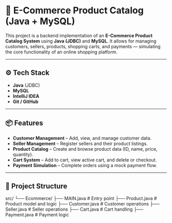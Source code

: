 # 🛒 E-Commerce Product Catalog (Java + MySQL)

This project is a backend implementation of an **E-Commerce Product Catalog System** using **Java (JDBC)** and **MySQL**. It allows for managing customers, sellers, products, shopping carts, and payments — simulating the core functionality of an online shopping platform.

---

## ⚙️ Tech Stack

- **Java** (JDBC)
- **MySQL**
- **IntelliJ IDEA**
- **Git / GitHub**

---

## 📦 Features

- **Customer Management** – Add, view, and manage customer data.
- **Seller Management** – Register sellers and their product listings.
- **Product Catalog** – Create and browse product data (ID, name, price, quantity).
- **Cart System** – Add to cart, view active cart, and delete or checkout.
- **Payment Simulation** – Complete orders using a mock payment flow.

---

## 📁 Project Structure

src/
└── Ecommerce/
├── MAIN.java # Entry point
├── Product.java # Product model and logic
├── Customer.java # Customer operations
├── Seller.java # Seller operations
├── Cart.java # Cart handling
├── Payment.java # Payment logic

